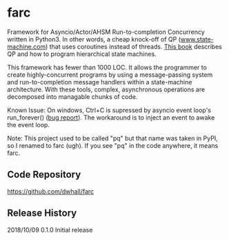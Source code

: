 # farc

Framework for Asyncio/Actor/AHSM Run-to-completion Concurrency
written in Python3.
In other words, a cheap knock-off of QP (www.state-machine.com)
that uses coroutines instead of threads.
[This book](https://newcontinuum.dl.sourceforge.net/project/qpc/doc/PSiCC2.pdf)
describes QP and how to program hierarchical state machines.

This framework has fewer than 1000 LOC.  It allows the programmer to create highly-concurrent
programs by using a message-passing system and run-to-completion message handlers
within a state-machine architecture.  With these tools, complex, asynchronous operations
are decomposed into managable chunks of code.

Known Issue: On windows, Ctrl+C is supressed by asyncio event loop's run_forever() ([bug report](https://bugs.python.org/issue23057)).
The workaround is to inject an event to awake the event loop.

Note:  This project used to be called "pq" but that name was taken in PyPI,
so I renamed to farc (ugh).  If you see "pq" in the code anywhere, it means farc.


## Code Repository

https://github.com/dwhall/farc


## Release History

2018/10/09  0.1.0   Initial release
